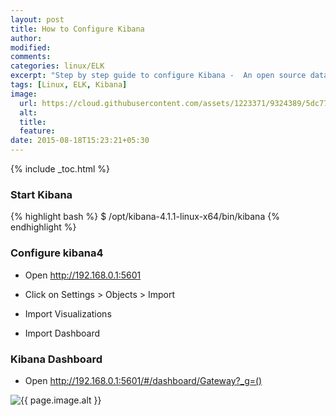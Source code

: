```yaml
---
layout: post
title: How to Configure Kibana
author:
modified:
comments:
categories: linux/ELK
excerpt: "Step by step guide to configure Kibana -  An open source data visualization plugin for Elasticsearch."
tags: [Linux, ELK, Kibana]
image:
  url: https://cloud.githubusercontent.com/assets/1223371/9324389/5dc77f32-45a7-11e5-81fd-ff82a508ad97.png
  alt:
  title:
  feature:
date: 2015-08-18T15:23:21+05:30
---
```


{% include _toc.html %}

### Start Kibana
{% highlight bash %}
$ /opt/kibana-4.1.1-linux-x64/bin/kibana
{% endhighlight %}

### Configure kibana4

* Open http://192.168.0.1:5601
* Click on Settings > Objects > Import

* Import Visualizations
<script src="https://gist.github.com/MiteshShah/7a67299ec0bf7f94122a.js"></script>

* Import Dashboard
<script src="https://gist.github.com/MiteshShah/bfcbbef90adc8fa250e5.js"></script>

### Kibana Dashboard

* Open http://192.168.0.1:5601/#/dashboard/Gateway?_g=()

<img src="{{ page.image.url }}" alt="{{ page.image.alt }}" title="{{ page.image.title }}">
